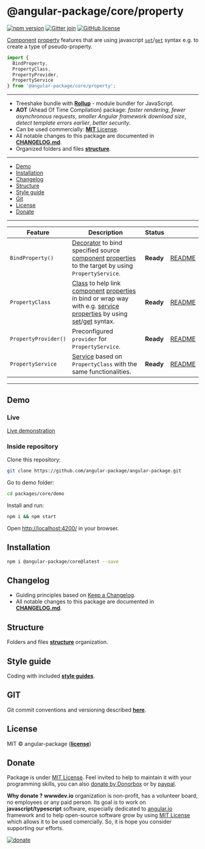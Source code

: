 # @angular-package/core/property

[![npm version](https://badge.fury.io/js/%40angular-package%2Fcore.svg)](https://badge.fury.io/js/%40angular-package%2Fcore)
[![Gitter join](https://img.shields.io/gitter/room/nwjs/nw.js.svg)](https://gitter.im/angularpackage/core)
[![GitHub license](https://img.shields.io/github/license/angular-package/angular-package.svg)](https://github.com/angular-package/angular-package/blob/master/LICENSE)

[Component][501] [property][406] features that are using javascript [`set`][403]/[`get`][404] syntax e.g. to create a type of pseudo-property.

```typescript
import {
  BindProperty,
  PropertyClass,
  PropertyProvider,
  PropertyService
} from '@angular-package/core/property';
```

----

* Treeshake bundle with **[Rollup][400]** - module bundler for JavaScript.
* **AOT** (Ahead Of Time Compilation) package: *faster rendering*, *fewer asynchronous requests*, *smaller Angular framework download size*, *detect template errors earlier*, *better security*.
* Can be used commercially: [**MIT** License][303].
* All notable changes to this package are documented in [**CHANGELOG.md**][5].
* Organized folders and files [**structure**][301].

----

* [Demo](#demo)
* [Installation](#installation)
* [Changelog](#changelog)
* [Structure](#structure)
* [Style guide](#style-guide)
* [Git](#git)
* [License](#license)
* [Donate](#donate)

----

| Feature | Description | Status | |
|---------|-------------|--------|-|
| `BindProperty()` | [Decorator][500] to bind specified source [component][501] [properties][406] to the target by using `PropertyService`. | **Ready** | [README][0] |
| `PropertyClass` |  [Class][407] to help link [component][501] [properties][406] in bind or wrap way with e.g. [service][407] [properties][406] by using [set][403]/[get][404] syntax. | **Ready** | [README][1] |
| `PropertyProvider()` | Preconfigured `provider` for `PropertyService`. | **Ready** | [README][2] |
| `PropertyService` | [Service][407] based on `PropertyClass` with the same functionalities. | **Ready** | [README][3] |

----

## Demo

### Live

[Live demonstration](http://angular-package.wwwdev.io/core/property)

### Inside repository

Clone this repository:

```bash
git clone https://github.com/angular-package/angular-package.git
```

Go to demo folder:

```bash
cd packages/core/demo
```

Install and run:

```bash
npm i && npm start
```

Open [http://localhost:4200/](http://localhost:4200/) in your browser.

## Installation

```bash
npm i @angular-package/core@latest --save
```

## Changelog

* Guiding principles based on [Keep a Changelog][304].
* All notable changes to this package are documented in [**CHANGELOG.md**][5].

## Structure

Folders and files [**structure**][301] organization.

## Style guide

Coding with included [**style guides**][302].

## GIT

Git commit conventions and versioning described [**here**][300].

## License

MIT © angular-package ([**license**][303])

## Donate

Package is under [MIT License][303]. Feel invited to help to maintain it with your programming skills, you can also [donate by Donorbox][100] or by [paypal][101].

**Why donate ?**
**wwwdev.io** organization is non-profit, has a volunteer board, no employees or any paid person. Its goal is to work on **javascript/typescript** software, especially dedicated to [angular.io][508] framework and to help open-source software grow by using [MIT License][303] which allows it to be used comercially. So, it is hope you consider supporting our efforts.

[![donate](https://www.paypalobjects.com/en_US/PL/i/btn/btn_donateCC_LG.gif)][101]

<!--- This package -->
[0]: https://github.com/angular-package/angular-package/tree/master/packages/core/packages/component-loader#readme
[1]: https://github.com/angular-package/angular-package/tree/master/packages/core/packages/handler#readme
[2]: https://github.com/angular-package/angular-package/tree/master/packages/core/packages/property#readme
[3]: https://github.com/angular-package/angular-package/tree/master/packages/core/packages/store#readme
[4]: https://github.com/angular-package/angular-package/tree/master/packages/core/packages/testing#readme
[5]: https://github.com/angular-package/angular-package/tree/master/packages/core/packages/property/CHANGELOG.md

<!--- General -->
[100]: https://donorbox.org/help-creating-open-source-software
[101]: https://www.paypal.com/cgi-bin/webscr?cmd=_s-xclick&hosted_button_id=V98VLPSG6NQA6

<!--- @angular-package -->
[300]: https://github.com/angular-package/angular-package/blob/master/GIT.md
[301]: https://github.com/angular-package/angular-package/blob/master/ORGANIZATION.md
[302]: https://github.com/angular-package/angular-package/blob/master/STYLE-GUIDE.md
[303]: https://github.com/angular-package/angular-package/blob/master/LICENSE
[304]: https://github.com/angular-package/angular-package/blob/master/MAKECHANGELOG.md

<!--- Other -->
[400]: https://rollupjs.org/#introduction
[401]: https://developer.mozilla.org/en-US/docs/Web/API/HTMLElement
[402]: https://developer.mozilla.org/en-US/docs/Web/HTML/Attributes
[403]: https://developer.mozilla.org/en-US/docs/Web/JavaScript/Reference/Functions/set
[404]: https://developer.mozilla.org/en-US/docs/Web/JavaScript/Reference/Functions/get
[405]: https://jasmine.github.io/2.0/introduction
[406]: https://www.w3schools.com/js/js_object_properties.asp
[407]: https://developer.mozilla.org/en-US/docs/Web/JavaScript/Reference/Classes
[408]: https://developer.mozilla.org/en-US/docs/Web/JavaScript/Reference/Global_Objects/Object

<!--- @angular -->
[500]: https://angular-2-training-book.rangle.io/v/v2.3/handout/features/decorators.html
[501]: https://angular.io/api/core/Component
[502]: https://angular.io/tutorial/toh-pt4
[503]: https://angular.io/api/core/ChangeDetectorRef
[504]: https://angular.io/api/core/testing/TestModuleMetadata
[505]: https://angular.io/api/core/Type
[506]: https://angular.io/guide/dynamic-component-loader
[507]: https://angular.io/guide/lifecycle-hooks
[508]: https://angular.io/